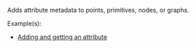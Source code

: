 Adds attribute metadata to points, primitives, nodes, or graphs.

Example(s):



* [Adding and getting an attribute](https://creator.trimble.com/graph?assetURI=whp:dc99eca7-c20c-4256-8fc2-d505f2e00029&version=latest)